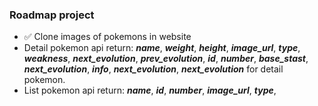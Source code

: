 ### Roadmap project

- :white_check_mark: Clone images of pokemons in website
- Detail pokemon api return:
  **_name_**,
  **_weight_**,
  **_height_**,
  **_image_url_**,
  **_type_**,
  **_weakness_**,
  **_next_evolution_**,
  **_prev_evolution_**,
  **_id_**,
  **_number_**,
  **_base_stast_**,
  **_next_evolution_**,
  **_info_**,
  **_next_evolution_**,
  **_next_evolution_**
  for detail pokemon.
- List pokemon api return:
  **_name_**,
  **_id_**,
  **_number_**,
  **_image_url_**,
  **_type_**,
